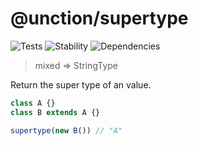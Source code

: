 # @unction/supertype

![Tests][BADGE_TRAVIS]
![Stability][BADGE_STABILITY]
![Dependencies][BADGE_DEPENDENCY]

> mixed => StringType

Return the super type of an value.

``` javascript
class A {}
class B extends A {}

supertype(new B()) // "A"
```

[BADGE_TRAVIS]: https://img.shields.io/travis/unctionjs/supertype.svg?maxAge=2592000&style=flat-square
[BADGE_STABILITY]: https://img.shields.io/badge/stability-strong-green.svg?maxAge=2592000&style=flat-square
[BADGE_DEPENDENCY]: https://img.shields.io/david/unctionjs/supertype.svg?maxAge=2592000&style=flat-square
